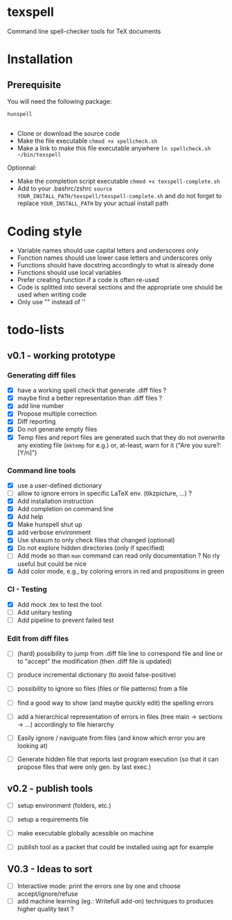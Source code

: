 # texspell
Command line spell-checker tools for TeX documents

# Installation
## Prerequisite
You will need the following package:
```
hunspell
```
##
- Clone or download the source code
- Make the file executable `chmod +x spellcheck.sh`
- Make a link to make this file executable anywhere `ln spellcheck.sh ~/bin/texspell`

Optionnal:
- Make the completion script executable `chmod +x texspell-complete.sh`
- Add to your .bashrc/zshrc `source YOUR_INSTALL_PATH/texspell/texspell-complete.sh` and do not forget to replace `YOUR_INSTALL_PATH` by your actual install path


# Coding style

* Variable names should use capital letters and underscores only
* Function names should use lower case letters and underscores only
* Functions should have docstring accordingly to what is already done
* Functions should use local variables
* Prefer creating function if a code is often re-used
* Code is splitted into several sections and the appropriate one should be used when writing code
* Only use "" instead of ''

# todo-lists

## v0.1 - working prototype

### Generating diff files

* [x] have a working spell check that generate .diff files ?
* [x] maybe find a better representation than .diff files ?
* [x] add line number
* [x] Propose multiple correction
* [x] Diff reporting
* [x] Do not generate empty files
* [x] Temp files and report files are generated such that they do not overwrite any existing file (`mktemp` for e.g.) or, at-least, warn for it ("Are you sure?: [Y/n]")

### Command line tools

* [x] use a user-defined dictionary
* [ ] allow to ignore errors in specific LaTeX env. (tikzpicture, ...) ?
* [x] Add installation instruction
* [x] Add completion on command line
* [x] Add help
* [x] Make hunspell shut up
* [x] add verbose environment
* [x] Use shasum to only check files that changed (optional)
* [x] Do not explore hidden directories (only if specified)
* [ ] Add mode so than `man` command can read only documentation ? No rly useful but could be nice
* [x] Add color mode, e.g., by coloring errors in red and propositions in green

### CI - Testing

* [x] Add mock .tex to test the tool
* [ ] Add unitary testing
* [ ] Add pipeline to prevent failed test

### Edit from diff files

* [ ] (hard) possibility to jump from .diff file line to correspond file and line or to "accept" the modification (then .diff file is updated)
* [ ] produce incremental dictionary (to avoid false-positive)
* [ ] possibility to ignore so files (files or file patterns) from a file
* [ ] find a good way to show (and maybe quickly edit) the spelling errors
* [ ] add a hierarchical representation of errors in files (tree main -> sections -> ...) accordingly to file hierarchy
* [ ] Easily ignore / naviguate from files (and know which error you are looking at)
* [ ] Generate hidden file that reports last program execution (so that it can propose files that were only gen. by last exec.)


## v0.2 - publish tools

* [ ] setup environment (folders, etc.)
* [ ] setup a requirements file
* [ ] make executable globally acessible on machine
* [ ] publish tool as a packet that could be installed using apt for example


## V0.3 - Ideas to sort
* [ ] Interactive mode: print the errors one by one and choose accept/ignore/refuse
* [ ] add machine learning (eg.: Writefull add-on) techniques to produces higher quality text ?
